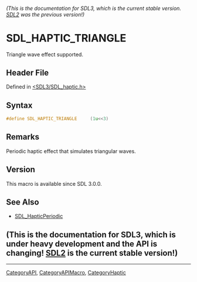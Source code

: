 ###### (This is the documentation for SDL3, which is the current stable version. [SDL2](https://wiki.libsdl.org/SDL2/) was the previous version!)
# SDL_HAPTIC_TRIANGLE

Triangle wave effect supported.

## Header File

Defined in [<SDL3/SDL_haptic.h>](https://github.com/libsdl-org/SDL/blob/main/include/SDL3/SDL_haptic.h)

## Syntax

```c
#define SDL_HAPTIC_TRIANGLE     (1u<<3)
```

## Remarks

Periodic haptic effect that simulates triangular waves.

## Version

This macro is available since SDL 3.0.0.

## See Also

- [SDL_HapticPeriodic](SDL_HapticPeriodic)


## (This is the documentation for SDL3, which is under heavy development and the API is changing! [SDL2](https://wiki.libsdl.org/SDL2/) is the current stable version!)



----
[CategoryAPI](CategoryAPI), [CategoryAPIMacro](CategoryAPIMacro), [CategoryHaptic](CategoryHaptic)

